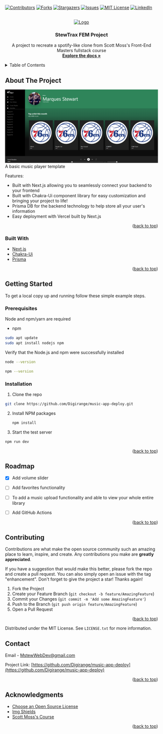 <div id="top"></div>

[![Contributors][contributors-shield]][contributors-url]
[![Forks][forks-shield]][forks-url]
[![Stargazers][stars-shield]][stars-url]
[![Issues][issues-shield]][issues-url]
[![MIT License][license-shield]][license-url]
[![LinkedIn][linkedin-shield]][linkedin-url]



<!-- PROJECT LOGO -->
<br />
<div align="center">
  <a href="https://github.com/Digirange/music-app-deploy">
    <img src="public/harden.jpg" alt="Logo" width="80" height="80">
  </a>

  <h3 align="center">StewTrax FEM Project</h3>

  <p align="center">
    A project to recreate a spotify-like clone from Scott Moss's Front-End Masters fullstack course
    <br />
    <a href="https://github.com/Digirange/music-app-deploy"><strong>Explore the docs »</strong></a>
  </p>
</div>



<!-- TABLE OF CONTENTS -->
<details>
  <summary>Table of Contents</summary>
  <ol>
    <li>
      <a href="#about-the-project">About The Project</a>
      <ul>
        <li><a href="#built-with">Built With</a></li>
      </ul>
    </li>
    <li>
      <a href="#getting-started">Getting Started</a>
      <ul>
        <li><a href="#prerequisites">Prerequisites</a></li>
        <li><a href="#installation">Installation</a></li>
      </ul>
    </li>
    <li><a href="#roadmap">Roadmap</a></li>
    <li><a href="#contributing">Contributing</a></li>
    <li><a href="#license">License</a></li>
    <li><a href="#contact">Contact</a></li>
    <li><a href="#acknowledgments">Acknowledgments</a></li>
  </ol>
</details>



<!-- ABOUT THE PROJECT -->
## About The Project

[![Product Name Screen Shot][product-screenshot]](https://music-app-deploy-v2.vercel.app/)
A basic music player template


Features:
* Built with Next.js allowing you to seamlessly connect your backend to your frontend
* Built with Chakra-Ui component library for easy customization and bringing your project to life!
* Prisma DB for the backend technology to help store all your user's information
* Easy deployment with Vercel built by Next.js

<p align="right">(<a href="#top">back to top</a>)</p>



### Built With


* [Next.js](https://nextjs.org/)
* [Chakra-Ui](https://chakra-ui.com/)
* [Prisma](https://www.prisma.io/)


<p align="right">(<a href="#top">back to top</a>)</p>



<!-- GETTING STARTED -->
## Getting Started

To get a local copy up and running follow these simple example steps.

### Prerequisites

Node and npm/yarn are required
* npm
```sh
sudo apt update
sudo apt install nodejs npm
```

Verify that the Node.js and npm were successfully installed
```sh
node --version
```
```sh
npm --version
```

### Installation

1. Clone the repo
```sh
git clone https://github.com/Digirange/music-app-deploy.git
```
2. Install NPM packages
   ```sh
   npm install
   ```
3. Start the test server
```sh
npm run dev
```

<p align="right">(<a href="#top">back to top</a>)</p>



<!-- USAGE EXAMPLES -->


<!-- ROADMAP -->
## Roadmap

- [x] Add volume slider
- [ ] Add favorites functionality
- [ ] To add a music upload functionality and able to view your whole entire library
- [ ] Add GitHub Actions


<p align="right">(<a href="#top">back to top</a>)</p>



<!-- CONTRIBUTING -->
## Contributing

Contributions are what make the open source community such an amazing place to learn, inspire, and create. Any contributions you make are **greatly appreciated**.

If you have a suggestion that would make this better, please fork the repo and create a pull request. You can also simply open an issue with the tag "enhancement".
Don't forget to give the project a star! Thanks again!

1. Fork the Project
2. Create your Feature Branch (`git checkout -b feature/AmazingFeature`)
3. Commit your Changes (`git commit -m 'Add some AmazingFeature'`)
4. Push to the Branch (`git push origin feature/AmazingFeature`)
5. Open a Pull Request

<p align="right">(<a href="#top">back to top</a>)</p>



<!-- LICENSE -->

Distributed under the MIT License. See `LICENSE.txt` for more information.

<!-- CONTACT -->
## Contact

Email - MstewWebDev@gmail.com

Project Link: [https://github.com/Digirange/music-app-deploy](https://github.com/Digirange/music-app-deploy)

<p align="right">(<a href="#top">back to top</a>)</p>



<!-- ACKNOWLEDGMENTS -->
## Acknowledgments


* [Choose an Open Source License](https://choosealicense.com)
* [Img Shields](https://shields.io)
* [Scott Moss's Course](https://frontendmasters.com/courses/fullstack-app-next/)

<p align="right">(<a href="#top">back to top</a>)</p>



<!-- MARKDOWN LINKS & IMAGES -->
<!-- https://www.markdownguide.org/basic-syntax/#reference-style-links -->
[contributors-shield]: https://img.shields.io/github/contributors/Digirange/music-app-deploy.svg?style=for-the-badge
[contributors-url]: https://github.com/Digirange/music-app-deploy/graphs/contributors
[forks-shield]: https://img.shields.io/github/forks/Digirange/music-app-deploy.svg?style=for-the-badge
[forks-url]: https://github.com/Digirange/music-app-deploy/network/members
[stars-shield]: https://img.shields.io/github/stars/Digirange/music-app-deploy.svg?style=for-the-badge
[stars-url]: https://github.com/Digirange/music-app-deploy/stargazers
[issues-shield]: https://img.shields.io/github/issues/Digirange/music-app-deploy.svg?style=for-the-badge
[issues-url]: https://github.com/Digirange/music-app-deploy/issues
[license-shield]: https://img.shields.io/github/license/Digirange/music-app-deploy.svg?style=for-the-badge
[license-url]: https://github.com/Digirange/music-app-deploy/blob/master/LICENSE.txt
[linkedin-shield]: https://img.shields.io/badge/-LinkedIn-black.svg?style=for-the-badge&logo=linkedin&colorB=555
[linkedin-url]: https://www.linkedin.com/in/marques-stewart-160485192/
[product-screenshot]: public/music-app-home.png